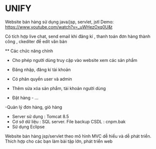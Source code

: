 # UNIFY
Website bán hàng  sử dụng java/jsp, servlet, jstl
Demo: https://www.youtube.com/watch?v=_uWHezOxq0U&t

Có tích hợp live chat, send email khi đăng kí , thanh toán đơn hàng thành công , ckediter để edit văn bản

** Các chức năng chính
- Cho phép người dùng truy cập vào website xem các sản phẩm

- Đăng nhập, đăng kí tài khoản

- Có phân quyền user và admin

- Thêm sửa xóa sản phẩm, tài khoản người dùng

- Đặt hàng - …

-Quản lý đơn hàng, giỏ hàng
- Server sử dụng : Tomcat 8.5
- Cơ sở dữ liệu : SQL server. File backup CSDL : cnpm.bak
- Sử dụng Eclipse

Website bán hàng jsp/servlet theo mô hình MVC dễ hiểu và dễ phát triển. Thích hợp cho các bạn làm bài tập lớn, phát triển web
